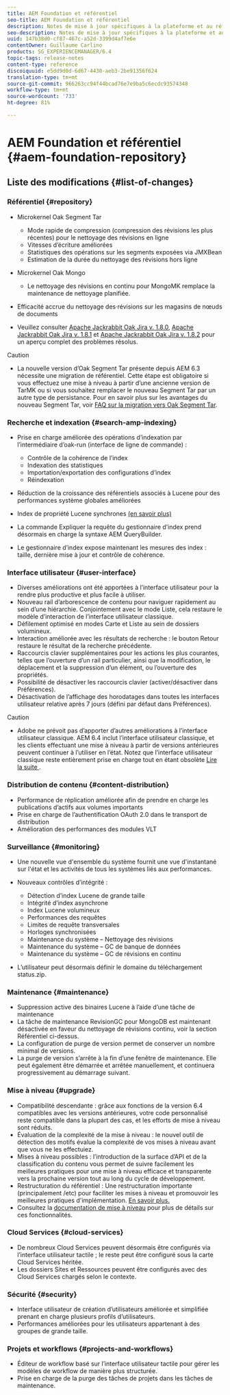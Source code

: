 ```yaml
---
title: AEM Foundation et référentiel
seo-title: AEM Foundation et référentiel
description: Notes de mise à jour spécifiques à la plateforme et au référentiel d’Adobe Experience Manager 6.3.
seo-description: Notes de mise à jour spécifiques à la plateforme et au référentiel d’Adobe Experience Manager 6.3.
uuid: 147b38d0-cf87-467c-a52d-3399d4af7e6e
contentOwner: Guillaume Carlino
products: SG_EXPERIENCEMANAGER/6.4
topic-tags: release-notes
content-type: reference
discoiquuid: e5dd9d0d-6d67-4430-aeb3-2be91356f624
translation-type: tm+mt
source-git-commit: 966263cc94f44bcad76e7e9ba5c6ecdc93574348
workflow-type: tm+mt
source-wordcount: '733'
ht-degree: 81%

---
```



# AEM Foundation et référentiel  {#aem-foundation-repository}

## Liste des modifications  {#list-of-changes}

### Référentiel {#repository}

* Microkernel Oak Segment Tar

   * Mode rapide de compression (compression des révisions les plus récentes) pour le nettoyage des révisions en ligne
   * Vitesses d’écriture améliorées
   * Statistiques des opérations sur les segments exposées via JMXBean
   * Estimation de la durée du nettoyage des révisions hors ligne

* Microkernel Oak Mongo

   * Le nettoyage des révisions en continu pour MongoMK remplace la maintenance de nettoyage planifiée.

* Efficacité accrue du nettoyage des·révisions sur les magasins de nœuds de documents
* Veuillez consulter [Apache Jackrabbit Oak Jira v. 1.8.0](https://archive.apache.org/dist/jackrabbit/oak/1.8.0/RELEASE-NOTES.txt), [Apache Jackrabbit Oak Jira v. 1.8.1](https://archive.apache.org/dist/jackrabbit/oak/1.8.1/RELEASE-NOTES.txt) et [Apache Jackrabbit Oak Jira v. 1.8.2](https://archive.apache.org/dist/jackrabbit/oak/1.8.2/RELEASE-NOTES.txt) pour un aperçu complet des problèmes résolus.

>[!CAUTION]
>
>* La nouvelle version d’Oak Segment Tar présente depuis AEM 6.3 nécessite une migration de référentiel. Cette étape est obligatoire si vous effectuez une mise à niveau à partir d’une ancienne version de TarMK ou si vous souhaitez remplacer le nouveau Segment Tar par un autre type de persistance. Pour en savoir plus sur les avantages du nouveau Segment Tar, voir [FAQ sur la migration vers Oak Segment Tar](/help/sites-deploying/revision-cleanup.md#migrating-to-oak-segment-tar).

>



### Recherche et indexation {#search-amp-indexing}

* Prise en charge améliorée des opérations d’indexation par l’intermédiaire d’oak-run (interface de ligne de commande) :

   * Contrôle de la cohérence de l’index
   * Indexation des statistiques
   * Importation/exportation des configurations d’index
   * Réindexation

* Réduction de la croissance des référentiels associés à Lucene pour des performances système globales améliorées
* Index de propriété Lucene synchrones [(en savoir plus)](https://wiki.apache.org/jackrabbit/Synchronous%20Lucene%20Property%20Indexes)
* La commande Expliquer la requête du gestionnaire d’index prend désormais en charge la syntaxe AEM QueryBuilder.
* Le gestionnaire d’index expose maintenant les mesures des index : taille, dernière mise à jour et contrôle de cohérence.

### Interface utilisateur {#user-interface}

* Diverses améliorations ont été apportées à l’interface utilisateur pour la rendre plus productive et plus facile à utiliser.
* Nouveau rail d’arborescence de contenu pour naviguer rapidement au sein d’une hiérarchie. Conjointement avec le mode Liste, cela restaure le modèle d’interaction de l’interface utilisateur classique.
* Défilement optimisé en modes Carte et Liste au sein de dossiers volumineux.
* Interaction améliorée avec les résultats de recherche : le bouton Retour restaure le résultat de la recherche précédente.
* Raccourcis clavier supplémentaires pour les actions les plus courantes, telles que l’ouverture d’un rail particulier, ainsi que la modification, le déplacement et la suppression d’un élément, ou l’ouverture des propriétés.
* Possibilité de désactiver les raccourcis clavier (activer/désactiver dans Préférences).
* Désactivation de l’affichage des horodatages dans toutes les interfaces utilisateur relative après 7 jours (défini par défaut dans Préférences).

>[!CAUTION]
>
>* Adobe ne prévoit pas d’apporter d’autres améliorations à l’interface utilisateur classique. AEM 6.4 inclut l’interface utilisateur classique, et les clients effectuant une mise à niveau à partir de versions antérieures peuvent continuer à l’utiliser en l’état. Notez que l’interface utilisateur classique reste entièrement prise en charge tout en étant obsolète [Lire la suite ](/help/sites-deploying/ui-recommendations.md).

>



### Distribution de contenu {#content-distribution}

* Performance de réplication améliorée afin de prendre en charge les publications d’actifs aux volumes importants
* Prise en charge de l’authentification OAuth 2.0 dans le transport de distribution
* Amélioration des performances des modules VLT

### Surveillance {#monitoring}

* Une nouvelle vue d&#39;ensemble du système fournit une vue d&#39;instantané sur l&#39;état et les activités de tous les systèmes liés aux performances.
* Nouveaux contrôles d’intégrité :

   * Détection d’index Lucene de grande taille
   * Intégrité d’index asynchrone
   * Index Lucene volumineux
   * Performances des requêtes
   * Limites de requête transversales
   * Horloges synchronisées
   * Maintenance du système – Nettoyage des révisions
   * Maintenance du système – GC de banque de données
   * Maintenance du système – GC de révisions en continu

* L’utilisateur peut désormais définir le domaine du téléchargement status.zip.

### Maintenance {#maintenance}

* Suppression active des binaires Lucene à l’aide d’une tâche de maintenance
* La tâche de maintenance RevisionGC pour MongoDB est maintenant désactivée en faveur du nettoyage de révisions continu, voir la section Référentiel ci-dessus.
* La configuration de purge de version permet de conserver un nombre minimal de versions.
* La purge de version s’arrête à la fin d’une fenêtre de maintenance. Elle peut également être démarrée et arrêtée manuellement, et continuera progressivement au démarrage suivant.

### Mise à niveau  {#upgrade}

* Compatibilité descendante : grâce aux fonctions de la version 6.4 compatibles avec les versions antérieures, votre code personnalisé reste compatible dans la plupart des cas, et les efforts de mise à niveau sont réduits.
* Évaluation de la complexité de la mise à niveau : le nouvel outil de détection des motifs évalue la complexité de vos mises à niveau avant que vous ne les effectuiez.
* Mises à niveau possibles : l’introduction de la surface d’API et de la classification du contenu vous permet de suivre facilement les meilleures pratiques pour une mise à niveau efficace et transparente vers la prochaine version tout au long du cycle de développement.
* Restructuration du référentiel : Une restructuration importante (principalement /etc) pour faciliter les mises à niveau et promouvoir les meilleures pratiques d&#39;implémentation. [En savoir plus.](/help/sites-deploying/repository-restructuring.md)
* Consultez la [documentation de mise à niveau](/help/sites-deploying/upgrade.md) pour plus de détails sur ces fonctionnalités.

### Cloud Services {#cloud-services}

* De nombreux Cloud Services peuvent désormais être configurés via l’interface utilisateur tactile ; le reste peut être configuré sous la carte Cloud Services héritée.
* Les dossiers Sites et Ressources peuvent être configurés avec des Cloud Services chargés selon le contexte.

### Sécurité {#security}

* Interface utilisateur de création d’utilisateurs améliorée et simplifiée prenant en charge plusieurs profils d’utilisateurs.
* Performances améliorées pour les utilisateurs appartenant à des groupes de grande taille.

### Projets et workflows {#projects-and-workflows}

* Éditeur de workflow basé sur l’interface utilisateur tactile pour gérer les modèles de workflow de manière plus structurée.
* Prise en charge de la purge des tâches de projets dans les tâches de maintenance.

